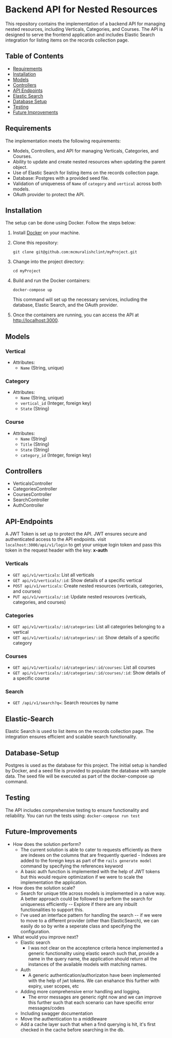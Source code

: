 # Backend API for Nested Resources

This repository contains the implementation of a backend API for managing nested resources, including Verticals, Categories, and Courses. The API is designed to serve the frontend application and includes Elastic Search integration for listing items on the records collection page.

## Table of Contents

-   [Requirements](#Requirements)
-   [Installation](#Installation)
-   [Models](#Models)
-   [Controllers](#Controllers)
-   [API Endpoints](#API-Endpoints)
-   [Elastic Search](#Elastic-Search)
-   [Database Setup](#Database-Setup)
-   [Testing](#Testing)
-   [Future Improvements](#Future-Improvements)

## Requirements

The implementation meets the following requirements:

-   Models, Controllers, and API for managing Verticals, Categories, and Courses.
-   Ability to update and create nested resources when updating the parent object.
-   Use of Elastic Search for listing items on the records collection page.
-   Database: Postgres with a provided seed file.
-   Validation of uniqueness of `Name` of `category` and `vertical` across both models.
-   OAuth provider to protect the API.

## Installation

The setup can be done using Docker. Follow the steps below:

1.  Install [Docker](https://www.docker.com/get-started) on your machine.
    
2.  Clone this repository:
    
    `git clone git@github.com:mcmuralishclint/myProject.git` 
    
3.  Change into the project directory:
    
    `cd myProject`
    
4.  Build and run the Docker containers:
    
    `docker-compose up` 
    
    This command will set up the necessary services, including the database, Elastic Search, and the OAuth provider.
    
5.  Once the containers are running, you can access the API at [http://localhost:3000](http://localhost:3000/).
    

## Models

### Vertical

-   Attributes:
    -   `Name` (String, unique)

### Category

-   Attributes:
    -   `Name` (String, unique)
    -   `vertical_id` (Integer, foreign key)
    -   `State` (String) 

### Course

-   Attributes:
    -   `Name` (String)
    -   `Title` (String)
    -   `State` (String) 
    -   `category_id` (Integer, foreign key)

## Controllers

-   VerticalsController
-   CategoriesController
-   CoursesController
-   SearchController
-   AuthController

## API-Endpoints
A JWT Token is set up to protect the API. JWT ensures secure and authenticated access to the API endpoints.
visit `localhost:3000/api/v1/login` to get your unique login token and pass this token in the request header with the key: **x-auth**

### Verticals

-   `GET api/v1/verticals`: List all verticals
-   `GET api/v1/verticals/:id`: Show details of a specific vertical
-   `POST api/v1/verticals`: Create nested resources (verticals, categories, and courses)
-   `PUT api/v1/verticals/:id`: Update nested resources (verticals, categories, and courses)

### Categories

-   `GET api/v1/verticals/:id/categories`: List all categories belonging to a vertical
-   `GET api/v1/verticals/:id/categories/:id`: Show details of a specific category

### Courses

-   `GET api/v1/verticals/:id/categories/:id/courses`: List all courses
-   `GET api/v1/verticals/:id/categories/:id/courses/:id`: Show details of a specific course

### Search

-   `GET /api/v1/search?q=`: Search reources by name

## Elastic-Search

Elastic Search is used to list items on the records collection page. The integration ensures efficient and scalable search functionality.

## Database-Setup

Postgres is used as the database for this project. The initial setup is handled by Docker, and a seed file is provided to populate the database with sample data. The seed file will be executed as part of the docker-compose up command.

## Testing

The API includes comprehensive testing to ensure functionality and reliability. You can run the tests using:
`docker-compose run test`

## Future-Improvements
-   How does the solution perform?
    - The current solution is able to cater to requests efficiently as there are indexes on the columns that  are frequently queried
            - Indexes are added to the foreign keys as part of the `rails generate model` command by specifying the references keyword
    - A basic auth function is implemented with the help of JWT tokens but this would require optimization if we were to scale the implementation the application. 
-   How does the solution scale?
    -  Search for unique title across models is implemented in a naive way. A better approach could be followed to perform the search for uniqueness efficiently -- Explore if there are any inbuilt functionalities to support this.
    - I've used an interface pattern for handling the search -- if we were to move to a different provider (other than ElasticSearch), we can easily do so by write a seperate class and specifying the configuration.
-   What would you improve next?
    -   Elastic search
        - I was not clear on the acceptence criteria hence implemented a generic functionality using elastic search such that, provide a name in the query name, the application should return all the instances of the available models with matching names.
    -   Auth
        - A generic authentication/authorizaton have been implemented with the help of jwt tokens. We can enahance this further with expiry, user scopes, etc
    -   Adding more comprehensive error handling and logging.
        - The error messages are generic right now and we can improve this further such that each scenario can have specific error messages/codes
    -   Including swagger documentation
    -   Move the authentication to a middleware
    -   Add a cache layer such that when a find querying is hit, it's first checked in the cache before searching in the db.